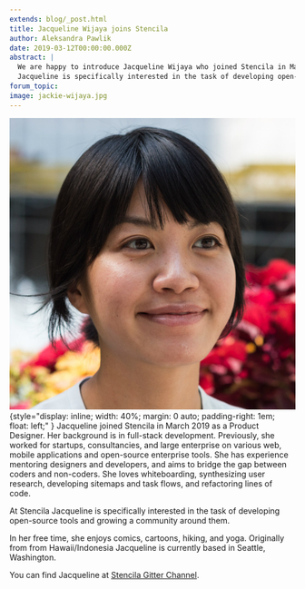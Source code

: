 ```yaml
---
extends: blog/_post.html
title: Jacqueline Wijaya joins Stencila
author: Aleksandra Pawlik
date: 2019-03-12T00:00:00.000Z
abstract: |
  We are happy to introduce Jacqueline Wijaya who joined Stencila in March 2019 as a Product Designer. At Stencila
  Jacqueline is specifically interested in the task of developing open-source tools and growing a community around them.
forum_topic:
image: jackie-wijaya.jpg
---
```


![Jacqueline Wijaya](jackie-wijaya.jpg){style="display: inline; width: 40%; margin: 0 auto; padding-right: 1em; float: left;" }
Jacqueline joined Stencila in March 2019 as a Product Designer. Her background is in full-stack development. Previously, she worked for startups, consultancies, and large enterprise on various web, mobile applications and open-source enterprise tools. She has experience mentoring designers and developers, and aims to bridge the gap between coders and non-coders. She loves whiteboarding, synthesizing user research, developing sitemaps and task flows, and refactoring lines of code.

At Stencila Jacqueline is specifically interested in the task of developing open-source tools and growing a
community around them.

In her free time, she enjoys comics, cartoons, hiking, and yoga. Originally from from Hawaii/Indonesia Jacqueline is currently based in Seattle, Washington.

You can find Jacqueline at [Stencila Gitter Channel](https://gitter.im/stencila/stencila).
